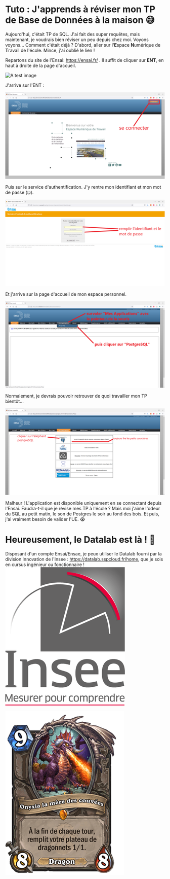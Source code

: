 # Tuto : J'apprends à réviser mon TP de Base de Données à la maison :sweat_smile:

Aujourd'hui, c'était TP de SQL. J'ai fait des super requêtes, mais maintenant, je voudrais bien réviser un peu depuis chez moi. Voyons voyons... Comment c'était déjà ? 
D'abord, aller sur l'**E**space **N**umérique de **T**ravail de l'école. Mince, j'ai oublié le lien !


Repartons du site de l'Ensai: https://ensai.fr/ . Il suffit de cliquer sur **ENT**, en haut à droite de la page d'accueil. 

![A test image](./img/Capture%20site%20ensai%20fl%C3%A8che.png)

J'arrive sur l'ENT :

![A test image](./img/Capture_ENT_accueil_fleche.PNG)

Puis sur le service d'authentification. J'y rentre mon identifiant et mon mot de passe (:zipper_mouth_face:). 

![ENT connexion](./img/Capture_ENT_connexion_fleche.png)

Et j'arrive sur la page d'accueil de mon espace personnel. 

![ENT accueil perso](./img/Capture_ENT_accueil_user_fleche.PNG)

Normalement, je devrais pouvoir retrouver de quoi travailler mon TP bientôt... 

![ENT Mes Applications](./img/Capture_Mes_Applications_fleche.PNG)

Malheur ! L'application est disponible uniquement en se connectant depuis l'Ensai. Faudra-t-il que je révise mes TP à l'école ?  Mais moi j'aime l'odeur du SQL au petit matin, le son de Postgres le soir au fond des bois. Et puis, j'ai vraiment besoin de valider l'UE. :sob:

# Heureusement, le Datalab est là ! :partying_face:

Disposant d'un compte Ensai/Ensae, je peux utiliser le Datalab fourni par la division Innovation de l'Insee : https://datalab.sspcloud.fr/home, que je sois en cursus ingénieur ou fonctionnaire ! 
![logo Insee](./img/INSEE_1.2_SIGNATURE.png)




![Onyxia mere des dragons](./img/Onyxia_mere_des_dragons.png)

